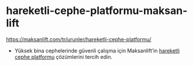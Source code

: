 # hareketli-cephe-platformu-maksan-lift
https://maksanlift.com/tr/urunler/hareketli-cephe-platformu/

- Yüksek bina cephelerinde güvenli çalışma için Maksanlift’in [hareketli cephe platformu](https://maksanlift.com/tr/urunler/hareketli-cephe-platformu/) çözümlerini tercih edin.
